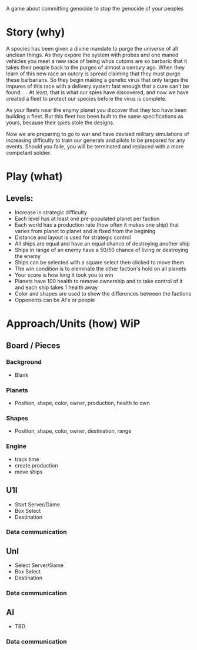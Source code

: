 A game about committing genocide to stop the genocide of your peoples

# Story (why)

A species has been given a divine mandate to purge the universe of all unclean things. As they expore the system with probes and one maned vehicles you meet a new race of being whos cutoms are so barbaric that it takes their people back to the purges of almost a century ago. When they learn of this new race an outcry is spread claiming that they must purge these barbarians. So they begin making a genetic virus that only targes the impures of this race with a delivery system fast enough that a cure can't be found. . . At least, that is what our spies have discovered, and now we have created a fleet to protect our species before the virus is complete.  
  
As your fleets near the enymy planet you discover that they too have been building a fleet. But this fleet has been built to the same specifications as yours, because their spies stole the designs.  
  
Now we are preparing to go to war and have devised military simulations of increasing difficulty to train our generals and pilots to be prepared for any events. Should you faile, you will be terminated and replaced with a more competant soldier.

# Play (what)

## Levels:
- Increase in strategic difficulty
- Each level has at least one pre-populated planet per faction
- Each world has a production rate (how often it makes one ship) that varies from planet to planet and is fixed from the begining
- Distance and layout is used for strategic control
- All ships are equal and have an equal chance of destroying another ship
- Ships in range of an enemy have a 50/50 chance of living or destroying the enemy
- Ships can be selected with a square select then clicked to move them
- The win condition is to eleminate the other faction's hold on all planets
- Your score is how long it took you to win
- Planets have 100 health to remove ownership and to take control of it and each ship takes 1 health away
- Color and shapes are used to show the differences between the factions
- Opponents can be AI's or people

## 

# Approach/Units (how) WiP
## Board / Pieces
### Background
- Blank
### Planets
- Position, shape, color, owner, production, health to own
### Shapes
- Position, shape, color, owner, destination, range
### Engine
- track time
- create production
- move ships
## U1I
- Start Server/Game
- Box Select
- Destination
### Data communication
## UnI
- Select Server/Game
- Box Select
- Destination
### Data communication
## AI
- TBD
### Data communication

